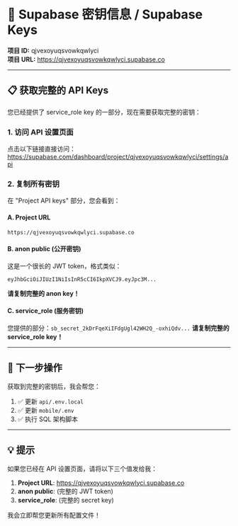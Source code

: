 # 🔑 Supabase 密钥信息 / Supabase Keys

**项目 ID:** qjvexoyuqsvowkqwlyci  
**项目 URL:** https://qjvexoyuqsvowkqwlyci.supabase.co

---

## 📋 获取完整的 API Keys

您已经提供了 service_role key 的一部分，现在需要获取完整的密钥：

### 1. 访问 API 设置页面

点击以下链接直接访问：
https://supabase.com/dashboard/project/qjvexoyuqsvowkqwlyci/settings/api

### 2. 复制所有密钥

在 "Project API keys" 部分，您会看到：

#### A. Project URL
```
https://qjvexoyuqsvowkqwlyci.supabase.co
```

#### B. anon public (公开密钥)
这是一个很长的 JWT token，格式类似：
```
eyJhbGciOiJIUzI1NiIsInR5cCI6IkpXVCJ9.eyJpc3M...
```
**请复制完整的 anon key！**

#### C. service_role (服务密钥)
您提供的部分：`sb_secret_2kDrFqeXiIFdgUgl42WH2Q_-oxhiQdv...`
**请复制完整的 service_role key！**

---

## 🔄 下一步操作

获取到完整的密钥后，我会帮您：
1. ✅ 更新 `api/.env.local`
2. ✅ 更新 `mobile/.env`
3. ✅ 执行 SQL 架构脚本

---

## 💡 提示

如果您已经在 API 设置页面，请将以下三个值发给我：

1. **Project URL**: https://qjvexoyuqsvowkqwlyci.supabase.co
2. **anon public**: (完整的 JWT token)
3. **service_role**: (完整的 secret key)

我会立即帮您更新所有配置文件！




